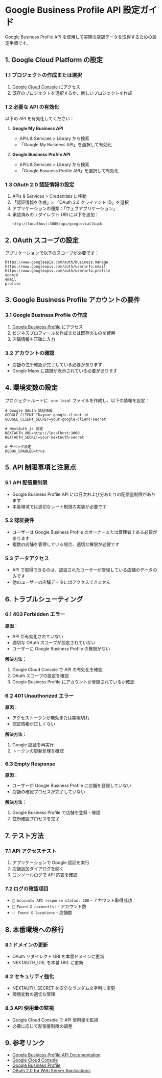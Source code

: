 # Google Business Profile API 設定ガイド

Google Business Profile API を使用して実際の店舗データを取得するための設定手順です。

## 1. Google Cloud Platform の設定

### 1.1 プロジェクトの作成または選択

1. [Google Cloud Console](https://console.cloud.google.com/) にアクセス
2. 既存のプロジェクトを選択するか、新しいプロジェクトを作成

### 1.2 必要な API の有効化

以下の API を有効化してください：

1. **Google My Business API**

   - APIs & Services > Library から検索
   - 「Google My Business API」を選択して有効化

2. **Google Business Profile API**
   - APIs & Services > Library から検索
   - 「Google Business Profile API」を選択して有効化

### 1.3 OAuth 2.0 認証情報の設定

1. APIs & Services > Credentials に移動
2. 「認証情報を作成」> 「OAuth 2.0 クライアント ID」を選択
3. アプリケーションの種類：「ウェブアプリケーション」
4. 承認済みのリダイレクト URI に以下を追加：
   ```
   http://localhost:3000/api/google/callback
   ```

## 2. OAuth スコープの設定

アプリケーションで以下のスコープが必要です：

```
https://www.googleapis.com/auth/business.manage
https://www.googleapis.com/auth/userinfo.email
https://www.googleapis.com/auth/userinfo.profile
openid
email
profile
```

## 3. Google Business Profile アカウントの要件

### 3.1 Google Business Profile の作成

1. [Google Business Profile](https://business.google.com/) にアクセス
2. ビジネスプロフィールを作成または既存のものを使用
3. 店舗情報を正確に入力

### 3.2 アカウントの確認

- 店舗の住所確認が完了している必要があります
- Google Maps に店舗が表示されている必要があります

## 4. 環境変数の設定

プロジェクトルートに `.env.local` ファイルを作成し、以下の情報を設定：

```env
# Google OAuth 認証情報
GOOGLE_CLIENT_ID=your-google-client-id
GOOGLE_CLIENT_SECRET=your-google-client-secret

# NextAuth.js 設定
NEXTAUTH_URL=http://localhost:3000
NEXTAUTH_SECRET=your-nextauth-secret

# デバッグ設定
DEBUG_ENABLED=true
```

## 5. API 制限事項と注意点

### 5.1 API 配信量制限

- Google Business Profile API には日次および分あたりの配信量制限があります
- 本番環境では適切なレート制限の実装が必要です

### 5.2 認証要件

- ユーザーは Google Business Profile のオーナーまたは管理者である必要があります
- 複数の店舗を管理している場合、適切な権限が必要です

### 5.3 データアクセス

- API で取得できるのは、認証されたユーザーが管理している店舗のデータのみです
- 他のユーザーの店舗データにはアクセスできません

## 6. トラブルシューティング

### 6.1 403 Forbidden エラー

**原因：**

- API が有効化されていない
- 適切な OAuth スコープが設定されていない
- ユーザーに Google Business Profile の権限がない

**解決方法：**

1. Google Cloud Console で API の有効化を確認
2. OAuth スコープの設定を確認
3. Google Business Profile にアカウントが登録されているか確認

### 6.2 401 Unauthorized エラー

**原因：**

- アクセストークンが無効または期限切れ
- 認証情報が正しくない

**解決方法：**

1. Google 認証を再実行
2. トークンの更新処理を確認

### 6.3 Empty Response

**原因：**

- ユーザーが Google Business Profile に店舗を登録していない
- 店舗の確認プロセスが完了していない

**解決方法：**

1. Google Business Profile で店舗を登録・確認
2. 住所確認プロセスを完了

## 7. テスト方法

### 7.1 API アクセステスト

1. アプリケーションで Google 認証を実行
2. 店舗追加ダイアログを開く
3. コンソールログで API 応答を確認

### 7.2 ログの確認項目

- `📡 Accounts API response status: 200` - アカウント取得成功
- `🏢 Found X account(s)` - アカウント数
- `✅ Found X locations` - 店舗数

## 8. 本番環境への移行

### 8.1 ドメインの更新

- OAuth リダイレクト URI を本番ドメインに更新
- NEXTAUTH_URL を本番 URL に更新

### 8.2 セキュリティ強化

- NEXTAUTH_SECRET を安全なランダム文字列に変更
- 環境変数の適切な管理

### 8.3 API 使用量の監視

- Google Cloud Console で API 使用量を監視
- 必要に応じて配信量制限の調整

## 9. 参考リンク

- [Google Business Profile API Documentation](https://developers.google.com/my-business)
- [Google Cloud Console](https://console.cloud.google.com/)
- [Google Business Profile](https://business.google.com/)
- [OAuth 2.0 for Web Server Applications](https://developers.google.com/identity/protocols/oauth2/web-server)
